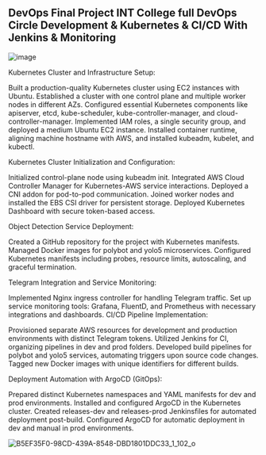 ## DevOps Final Project INT College full DevOps Circle Development & Kubernetes & CI/CD With Jenkins & Monitoring

![image](https://github.com/AmiranIV/CICD-Final-Project/assets/109898333/af61928b-b7da-4f75-b819-76094d732dd7)

Kubernetes Cluster and Infrastructure Setup:

Built a production-quality Kubernetes cluster using EC2 instances with Ubuntu.
Established a cluster with one control plane and multiple worker nodes in different AZs.
Configured essential Kubernetes components like apiserver, etcd, kube-scheduler, kube-controller-manager, and cloud-controller-manager.
Implemented IAM roles, a single security group, and deployed a medium Ubuntu EC2 instance.
Installed container runtime, aligning machine hostname with AWS, and installed kubeadm, kubelet, and kubectl.


Kubernetes Cluster Initialization and Configuration:

Initialized control-plane node using kubeadm init.
Integrated AWS Cloud Controller Manager for Kubernetes-AWS service interactions.
Deployed a CNI addon for pod-to-pod communication.
Joined worker nodes and installed the EBS CSI driver for persistent storage.
Deployed Kubernetes Dashboard with secure token-based access.


Object Detection Service Deployment:

Created a GitHub repository for the project with Kubernetes manifests.
Managed Docker images for polybot and yolo5 microservices.
Configured Kubernetes manifests including probes, resource limits, autoscaling, and graceful termination.


Telegram Integration and Service Monitoring:

Implemented Nginx ingress controller for handling Telegram traffic.
Set up service monitoring tools: Grafana, FluentD, and Prometheus with necessary integrations and dashboards.
CI/CD Pipeline Implementation:

Provisioned separate AWS resources for development and production environments with distinct Telegram tokens.
Utilized Jenkins for CI, organizing pipelines in dev and prod folders.
Developed build pipelines for polybot and yolo5 services, automating triggers upon source code changes.
Tagged new Docker images with unique identifiers for different builds.

Deployment Automation with ArgoCD (GitOps):

Prepared distinct Kubernetes namespaces and YAML manifests for dev and prod environments.
Installed and configured ArgoCD in the Kubernetes cluster.
Created releases-dev and releases-prod Jenkinsfiles for automated deployment post-build.
Configured ArgoCD for automatic deployment in dev and manual in prod environments.

![B5EF35F0-98CD-439A-8548-DBD1801DDC33_1_102_o](https://github.com/AmiranIV/CICD-Final-Project/assets/109898333/74350145-adc5-4db0-8bac-418860e7c4a0)

